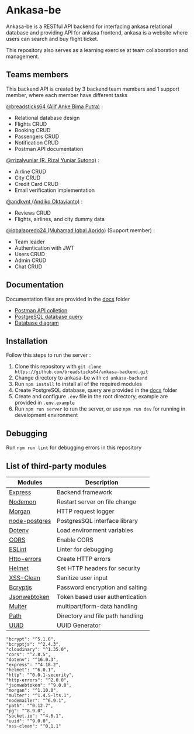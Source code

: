 # Ankasa-be
Ankasa-be is a RESTful API backend for interfacing ankasa relational database and providing API for ankasa frontend,
ankasa is a website where users can search and buy flight ticket. 

This repository also serves as a learning exercise at team collaboration and management.

## Teams members
This backend API is created by 3 backend team members and 1 support member, where each member have different tasks

[@breadsticks64 (Alif Anke Bima Putra)] : 
- Relational database design
- Flights CRUD
- Booking CRUD
- Passengers CRUD
- Notification CRUD
- Postman API documentation

[@rrizalyuniar (R. Rizal Yuniar Sutono)] : 
- Airline CRUD
- City CRUD
- Credit Card CRUD
- Email verification implementation

[@andkvnt (Andiko Oktavianto)] : 
- Reviews CRUD
- Flights, airlines, and city dummy data

[@iqbalapredo24 (Muhamad Iqbal Aprido)] (Support member) : 
- Team leader
- Authentication with JWT
- Users CRUD
- Admin CRUD
- Chat CRUD

## Documentation
Documentation files are provided in the [docs] folder
- [Postman API colletion]
- [PostgreSQL database query]
- [Database diagram]

## Installation
Follow this steps to run the server :
1. Clone this repository with `git clone https://github.com/breadsticks64/ankasa-backend.git`
2. Change directory to ankasa-be with `cd ankasa-backend`
3. Run `npm install` to install all of the required modules
4. Create PostgreSQL database, query are provided in the [docs] folder
5. Create and configure `.env` file in the root directory, example are provided in `.env.example`
6. Run `npm run server` to run the server, or use `npm run dev` for running in development environment

## Debugging
Run `npm run lint` for debugging errors in this repository

## List of third-party modules
| Modules | Description |
| ------ | ------ |
| [Express] | Backend framework |
| [Nodemon] | Restart server on file change |
| [Morgan] | HTTP request logger |
| [node-postgres] | PostgresSQL interface library |
| [Dotenv] | Load environment variables |
| [CORS] | Enable CORS |
| [ESLint] | Linter for debugging |
| [Http-errors] | Create HTTP errors |
| [Helmet] | Set HTTP headers for security |
| [XSS-Clean] | Sanitize user input |
| [Bcryptjs] | Password encryption and salting |
| [Jsonwebtoken] | Token based user authentication |
| [Multer] | multipart/form-data handling |
| [Path] | Directory and file path handling |
| [UUID] | UUID Generator |

[docs]: <docs>
[Postman API colletion]: <docs/ankasa-backend.postman_collection.json>
[PostgreSQL Database Query]: <docs/ankasa-database-query.sql>
[Database Diagram]: <docs/ankasa-database-diagram.png>
[@breadsticks64 (Alif Anke Bima Putra)]: <https://www.github.com/breadsticks64>
[@rrizalyuniar (R. Rizal Yuniar Sutono)]: <https://github.com/rrizalyuniar>
[@andkvnt (Andiko Oktavianto)]: <https://www.github.com/andkvnt>
[@iqbalapredo24 (Muhamad Iqbal Aprido)]: <https://github.com/iqbalapredo24>

[express]: <https://expressjs.com>
[Nodemon]: <https://nodemon.io/>
[Morgan]: <https://github.com/expressjs/morgan#readme>
[node-postgres]: <https://www.npmjs.com/package/pg>
[Dotenv]: <https://www.npmjs.com/package/dotenv>
[CORS]: <https://github.com/expressjs/cors#readme>
[ESLint]: <https://eslint.org>
[Http-errors]: <https://www.npmjs.com/package/http-errors>
[Helmet]: <https://helmetjs.github.io/>
[XSS-Clean]: <https://github.com/jsonmaur/xss-clean>
[Bcryptjs]: <https://github.com/dcodeIO/bcrypt.js>
[Jsonwebtoken]: <https://jwt.io/>
[Multer]: <https://github.com/expressjs/multer>
[Path]: <https://github.com/jinder/path>
[UUID]: <https://github.com/uuidjs/uuid>

    "bcrypt": "^5.1.0",
    "bcryptjs": "^2.4.3",
    "cloudinary": "^1.35.0",
    "cors": "^2.8.5",
    "dotenv": "^16.0.3",
    "express": "^4.18.2",
    "helmet": "^6.0.1",
    "http": "^0.0.1-security",
    "http-errors": "^2.0.0",
    "jsonwebtoken": "^9.0.0",
    "morgan": "^1.10.0",
    "multer": "^1.4.5-lts.1",
    "nodemailer": "^6.9.1",
    "path": "^0.12.7",
    "pg": "^8.9.0",
    "socket.io": "^4.6.1",
    "uuid": "^9.0.0",
    "xss-clean": "^0.1.1"
